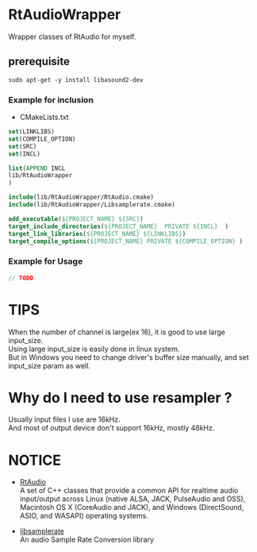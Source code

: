 # RtAudioWrapper
Wrapper classes of RtAudio for myself.  

## prerequisite

```
sudo apt-get -y install libasound2-dev
```

### Example for inclusion
+ CMakeLists.txt
```cmake
set(LINKLIBS)
set(COMPILE_OPTION)
set(SRC)
set(INCL)

list(APPEND INCL
lib/RtAudioWrapper
)

include(lib/RtAudioWrapper/RtAudio.cmake)
include(lib/RtAudioWrapper/Libsamplerate.cmake)

add_executable(${PROJECT_NAME} ${SRC})
target_include_directories(${PROJECT_NAME}	PRIVATE	${INCL}  )
target_link_libraries(${PROJECT_NAME} ${LINKLIBS})
target_compile_options(${PROJECT_NAME} PRIVATE ${COMPILE_OPTION} )
```

### Example for Usage

```cpp
// TODO
```

# TIPS
When the number of channel is large(ex 16), it is good to use large input_size.   
Using large input_size is easily done in linux system.   
But in Windows you need to change driver's buffer size manually, and set input_size param as well.   

# Why do I need to use resampler ? 
Usually input files I use are 16kHz.    
And most of output device don't support 16kHz, mostly 48kHz.  

# NOTICE
+ [RtAudio](https://github.com/thestk/rtaudio)   
A set of C++ classes that provide a common API for realtime audio input/output across Linux (native ALSA, JACK, PulseAudio and OSS), Macintosh OS X (CoreAudio and JACK), and Windows (DirectSound, ASIO, and WASAPI) operating systems.  

+ [libsamplerate](https://github.com/libsndfile/libsamplerate)    
An audio Sample Rate Conversion library  
